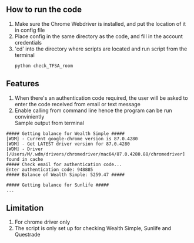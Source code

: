 ## How to run the code
1. Make sure the Chrome Webdriver is installed, and put the location of it in config file   
2. Place config in the same directory as the code, and fill in the account credentials  
3. 'cd' into the directory where scripts are located and run script from the terminal  
    ```
    python check_TFSA_room
    ```

## Features
1. When there's an authentication code required, the user will be asked to enter the code received from email or text message
2. Enable calling from command line hence the program can be run conviniently  
Sample output from terminal  
```
##### Getting balance for Wealth Simple #####  
[WDM] - Current google-chrome version is 87.0.4280
[WDM] - Get LATEST driver version for 87.0.4280
[WDM] - Driver [/Users/M/.wdm/drivers/chromedriver/mac64/87.0.4280.88/chromedriver] found in cache
##### Check email for authentication code... 
Enter authentication code: 948885
##### Balance of Wealth Simple: 5259.47 #####

##### Getting balance for Sunlife #####
...
```
     
## Limitation
1. For chrome driver only
2. The script is only set up for checking Wealth Simple, Sunlife and Questrade
 


